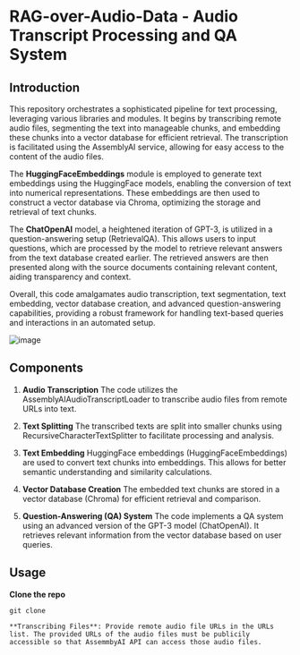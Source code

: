 # RAG-over-Audio-Data - Audio Transcript Processing and QA System

## Introduction 
This repository orchestrates a sophisticated pipeline for text processing, leveraging various libraries and modules. It begins by transcribing remote audio files, segmenting the text into manageable chunks, and embedding these chunks into a vector database for efficient retrieval. The transcription is facilitated using the AssemblyAI service, allowing for easy access to the content of the audio files.

The **HuggingFaceEmbeddings** module is employed to generate text embeddings using the HuggingFace models, enabling the conversion of text into numerical representations. These embeddings are then used to construct a vector database via Chroma, optimizing the storage and retrieval of text chunks.

The **ChatOpenAI** model, a heightened iteration of GPT-3, is utilized in a question-answering setup (RetrievalQA). This allows users to input questions, which are processed by the model to retrieve relevant answers from the text database created earlier. The retrieved answers are then presented along with the source documents containing relevant content, aiding transparency and context.

Overall, this code amalgamates audio transcription, text segmentation, text embedding, vector database creation, and advanced question-answering capabilities, providing a robust framework for handling text-based queries and interactions in an automated setup.

![image](https://github.com/wittyicon29/RAG-over-Audio-Data/assets/99320225/005da508-f864-44cf-801d-79346a7cbda0)


## Components

1. **Audio Transcription**
The code utilizes the AssemblyAIAudioTranscriptLoader to transcribe audio files from remote URLs into text.

2. **Text Splitting**
The transcribed texts are split into smaller chunks using RecursiveCharacterTextSplitter to facilitate processing and analysis.

3. **Text Embedding**
HuggingFace embeddings (HuggingFaceEmbeddings) are used to convert text chunks into embeddings. This allows for better semantic understanding and similarity calculations.

4. **Vector Database Creation**
The embedded text chunks are stored in a vector database (Chroma) for efficient retrieval and comparison.

5. **Question-Answering (QA) System**
The code implements a QA system using an advanced version of the GPT-3 model (ChatOpenAI). It retrieves relevant information from the vector database based on user queries.

## Usage 

**Clone the repo**
```cd
git clone 

**Transcribing Files**: Provide remote audio file URLs in the URLs list. The provided URLs of the audio files must be publicily accessible so that AssemmbyAI API can access those audio files.
